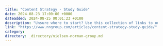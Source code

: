 ```yaml
---
title: "Content Strategy - Study Guide"
date: 2024-08-23 17:00:00 +0000
dateadded: 2024-08-25 00:01:23 +0100
description: "Unsure where to start? Use this collection of links to our articles and videos to develop processes, standards, and strategies for effective content."
link: "https://www.nngroup.com/articles/content-strategy-study-guide/"
category:
directory: _directory/nielsen-norman-group.md
---
```

